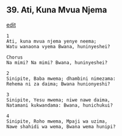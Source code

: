 ## 39. Ati, Kuna Mvua Njema
[edit](https://docs.google.com/document/d/1VPxFVuya28IA7LCVanMOogXD6mZArs%2Dl/edit?mode=html)




    1
    Ati, kuna mvua njema yenye neema;
    Watu wanaona vyema Bwana, huninyeshei?

    Chorus
    Na mimi? Na mimi? Bwana, huninyeshei?

    2
    Sinipite, Baba mwema; dhambini nimezama:
    Rehema ni za daima; Bwana hunionyeshi?

    3
    Sinipite, Yesu mwema; niwe nawe daima,
    Natamani kukwandama: Bwana, hunichukui?

    4
    Sinipite, Roho mwema, Mpaji wa uzima,
    Nawe shahidi wa wema, Bwana wema hunipi?


